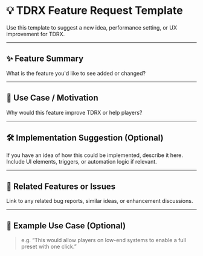 # 💡 TDRX Feature Request Template

Use this template to suggest a new idea, performance setting, or UX improvement for TDRX.

---

## ✨ Feature Summary

What is the feature you'd like to see added or changed?

---

## 🧠 Use Case / Motivation

Why would this feature improve TDRX or help players?

---

## 🛠️ Implementation Suggestion (Optional)

If you have an idea of how this could be implemented, describe it here.  
Include UI elements, triggers, or automation logic if relevant.

---

## 📎 Related Features or Issues

Link to any related bug reports, similar ideas, or enhancement discussions.

---

## 🧪 Example Use Case (Optional)

> e.g. “This would allow players on low-end systems to enable a full preset with one click.”
